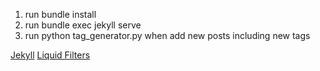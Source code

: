 1. run bundle install
2. run bundle exec jekyll serve
3. run python tag_generator.py when add new posts including new tags


[Jekyll](https://jekyllrb.com/)
[Liquid Filters](https://jekyllrb.com/docs/liquid/filters/#standard-liquid-filters)
